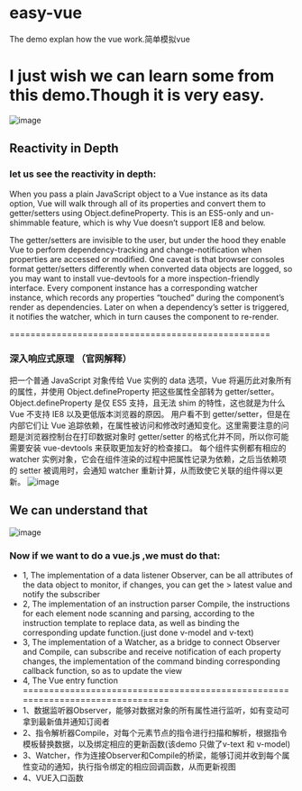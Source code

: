 # easy-vue
The demo explan how the vue work.简单模拟vue
# I just wish we can learn some from this demo.Though it is very easy.
![image](https://github.com/atoanofish/simple-vue/blob/master/img/demo.gif)
## Reactivity in Depth
### let us see the reactivity in depth:

When you pass a plain JavaScript object to a Vue instance as its data option, Vue will walk through all of its properties and convert them to getter/setters using Object.defineProperty. This is an ES5-only and un-shimmable feature, which is why Vue doesn’t support IE8 and below.

The getter/setters are invisible to the user, but under the hood they enable Vue to perform dependency-tracking and change-notification when properties are accessed or modified. One caveat is that browser consoles format getter/setters differently when converted data objects are logged, so you may want to install vue-devtools for a more inspection-friendly interface.
Every component instance has a corresponding watcher instance, which records any properties “touched” during the component’s render as dependencies. Later on when a dependency’s setter is triggered, it notifies the watcher, which in turn causes the component to re-render.

==================================================
### 深入响应式原理 （官网解释）
  把一个普通 JavaScript 对象传给 Vue 实例的 data 选项，Vue 将遍历此对象所有的属性，并使用 Object.defineProperty 把这些属性全部转为 getter/setter。Object.defineProperty 是仅 ES5 支持，且无法 shim 的特性，这也就是为什么 Vue 不支持 IE8 以及更低版本浏览器的原因。
用户看不到 getter/setter，但是在内部它们让 Vue 追踪依赖，在属性被访问和修改时通知变化。这里需要注意的问题是浏览器控制台在打印数据对象时 getter/setter 的格式化并不同，所以你可能需要安装 vue-devtools 来获取更加友好的检查接口。
每个组件实例都有相应的 watcher 实例对象，它会在组件渲染的过程中把属性记录为依赖，之后当依赖项的 setter 被调用时，会通知 watcher 重新计算，从而致使它关联的组件得以更新。
![image](https://github.com/atoanofish/simple-vue/blob/master/img/work.png)
## We can understand that
![image](https://github.com/atoanofish/simple-vue/blob/master/img/work1.png)

### Now if we want to do a vue.js ,we must do that:
* 1, The implementation of a data listener Observer, can be all attributes of the data object to monitor, if changes, you can get the > latest value and notify the subscriber
* 2, The implementation of an instruction parser Compile, the instructions for each element node scanning and parsing, according to the instruction template to replace data, as well as binding the corresponding update function.(just done v-model and v-text)
* 3, The implementation of a Watcher, as a bridge to connect Observer and Compile, can subscribe and receive notification of each property changes, the implementation of the command binding corresponding callback function, so as to update the view
* 4, The Vue entry function
===============================================================================
* 1、数据监听器Observer，能够对数据对象的所有属性进行监听，如有变动可拿到最新值并通知订阅者
* 2、指令解析器Compile，对每个元素节点的指令进行扫描和解析，根据指令模板替换数据，以及绑定相应的更新函数(该demo 只做了v-text 和 v-model)
* 3、Watcher，作为连接Observer和Compile的桥梁，能够订阅并收到每个属性变动的通知，执行指令绑定的相应回调函数，从而更新视图
* 4、VUE入口函数


